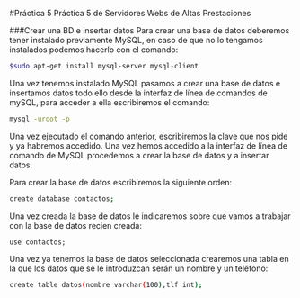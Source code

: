 #Práctica 5
Práctica 5 de Servidores Webs de Altas Prestaciones

###Crear una BD e insertar datos
Para crear una base de datos deberemos tener instalado previamente MySQL, en caso de que no lo tengamos instalados podemos hacerlo con el comando:
```sh
$sudo apt-get install mysql-server mysql-client
```
Una vez tenemos instalado MySQL pasamos a crear una base de datos e insertamos datos todo ello desde la interfaz de línea de comandos de mySQL, para acceder a ella escribiremos el comando:
```sh
mysql -uroot -p
```
Una vez ejecutado el comando anterior, escribiremos la clave que nos pide y ya habremos accedido.
Una vez hemos accedido a la interfaz de línea de comando de MySQL procedemos a crear la base de datos y a insertar datos.

Para crear la base de datos escribiremos la siguiente orden:
```sh
create database contactos;
```
Una vez creada la base de datos le indicaremos sobre que vamos a trabajar con la base de datos recien creada:
```sd
use contactos;
```
Una vez ya tenemos la base de datos seleccionada crearemos una tabla en la que los datos que se le introduzcan serán un nombre y un teléfono:
```sh
create table datos(nombre varchar(100),tlf int);
```

